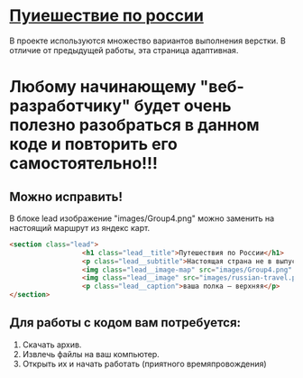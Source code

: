 # [Пуиешествие по россии](https://leroxey.github.io/russian-travel/)   
В проекте используются множество вариантов выполнения верстки.
В отличие от предыдущей работы, эта страница адаптивная.
# Любому начинающему "веб-разработчику" будет очень полезно разобраться в данном коде и повторить его самостоятельно!!!

## Можно исправить!
  В блоке lead изображение "images/Group4.png" можно заменить на настоящий маршрут из яндекс карт.
  ```html
<section class="lead">
					<h1 class="lead__title">Путешествия по России</h1>
					<p class="lead__subtitle">Настоящая страна не в выпусках новостей, а здесь.</p>
					<img class="lead__image-map" src="images/Group4.png" alt="псков-улан-удэ"/>
					<img class="lead__image" src="images/russian-travel.png" alt="фон"/>
					<p class="lead__caption">ваша полка — верхняя</p>
</section>
```
## Для работы с кодом вам потребуется:
1. Скачать архив.
2. Извлечь файлы на ваш компьютер.
3. Открыть их и начать работать (приятного времяпровождения)

